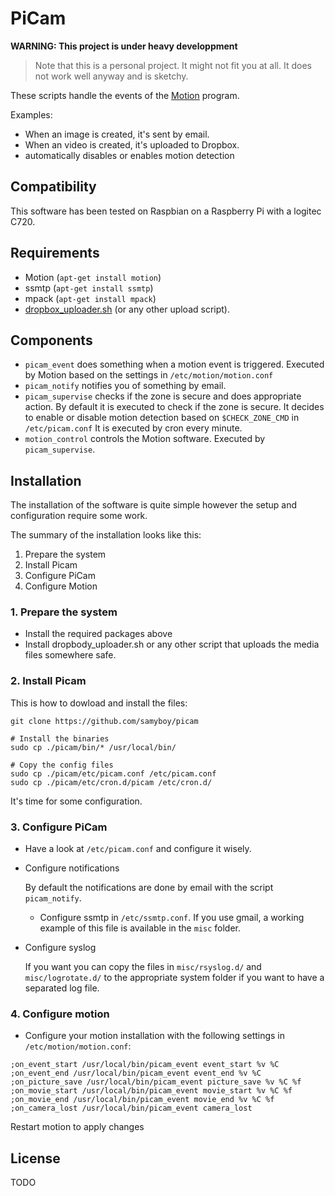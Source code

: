# PiCam

**WARNING: This project is under heavy developpment**

> Note that this is a personal project.
> It might not fit you at all.
> It does not work well anyway and is sketchy.

These scripts handle the events of the [Motion](http://www.lavrsen.dk/foswiki/bin/view/Motion/WebHome) program.

Examples:

* When an image is created, it's sent by email.
* When an video is created, it's uploaded to Dropbox.
* automatically disables or enables motion detection

## Compatibility

This software has been tested on Raspbian on a Raspberry Pi with a logitec C720.

## Requirements

* Motion (`apt-get install motion`)
* ssmtp (`apt-get install ssmtp`)
* mpack (`apt-get install mpack`)
* [dropbox_uploader.sh](https://github.com/andreafabrizi/Dropbox-Uploader)
  (or any other upload script).

## Components

* `picam_event` does something when a motion event is triggered.
Executed by Motion based on the settings in `/etc/motion/motion.conf`
* `picam_notify` notifies you of something by email.
* `picam_supervise` checks if the zone is secure and does appropriate action.
By default it is executed to check if the zone is secure.
It decides to enable or disable motion detection based on `$CHECK_ZONE_CMD` in `/etc/picam.conf`
It is executed by cron every minute.
* `motion_control` controls the Motion software. Executed by `picam_supervise`.

## Installation

The installation of the software is quite simple however the setup and configuration
require some work.

The summary of the installation looks like this:

1. Prepare the system
2. Install Picam
3. Configure PiCam
4. Configure Motion

### 1. Prepare the system

* Install the required packages above
* Install dropbody_uploader.sh or any other script that uploads the media files somewhere safe.

### 2. Install Picam

This is how to dowload and install the files:

```
git clone https://github.com/samyboy/picam

# Install the binaries
sudo cp ./picam/bin/* /usr/local/bin/

# Copy the config files
sudo cp ./picam/etc/picam.conf /etc/picam.conf
sudo cp ./picam/etc/cron.d/picam /etc/cron.d/
```

It's time for some configuration.

### 3. Configure PiCam

* Have a look at `/etc/picam.conf` and configure it wisely.

* Configure notifications

    By default the notifications are done by email with the script `picam_notify`.

    * Configure ssmtp in `/etc/ssmtp.conf`.
    If you use gmail, a working example of this file is available in the
    `misc` folder.

* Configure syslog

    If you want you can copy the files in `misc/rsyslog.d/` and
    `misc/logrotate.d/` to the appropriate system folder if you want to have a
    separated log file.

### 4. Configure motion

* Configure your motion installation with the following settings in `/etc/motion/motion.conf`:

```
;on_event_start /usr/local/bin/picam_event event_start %v %C
;on_event_end /usr/local/bin/picam_event event_end %v %C
;on_picture_save /usr/local/bin/picam_event picture_save %v %C %f
;on_movie_start /usr/local/bin/picam_event movie_start %v %C %f
;on_movie_end /usr/local/bin/picam_event movie_end %v %C %f
;on_camera_lost /usr/local/bin/picam_event camera_lost
```

Restart motion to apply changes

## License

TODO

